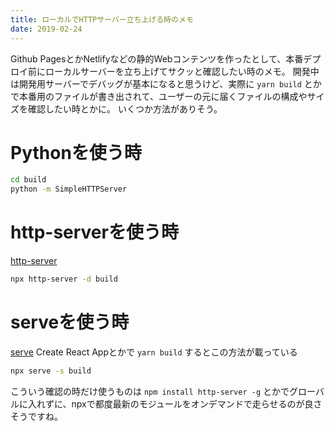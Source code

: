 ```yaml
---
title: ローカルでHTTPサーバー立ち上げる時のメモ
date: 2019-02-24
---
```


Github PagesとかNetlifyなどの静的Webコンテンツを作ったとして、本番デプロイ前にローカルサーバーを立ち上げてサクッと確認したい時のメモ。
開発中は開発用サーバーでデバッグが基本になると思うけど、実際に `yarn build` とかで本番用のファイルが書き出されて、ユーザーの元に届くファイルの構成やサイズを確認したい時とかに。
いくつか方法がありそう。

# Pythonを使う時

```bash
cd build
python -m SimpleHTTPServer
```

# http-serverを使う時
[http-server](https://github.com/indexzero/http-server)

```bash
npx http-server -d build
```

# serveを使う時
[serve](https://github.com/zeit/serve)
Create React Appとかで `yarn build` するとこの方法が載っている

```bash
npx serve -s build
```


こういう確認の時だけ使うものは `npm install http-server -g` とかでグローバルに入れずに、npxで都度最新のモジュールをオンデマンドで走らせるのが良さそうですね。
